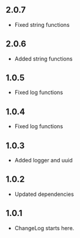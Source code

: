 ## 2.0.7

* Fixed string functions

## 2.0.6

* Added string functions

## 1.0.5

* Fixed log functions

## 1.0.4

* Fixed log functions

## 1.0.3

* Added logger and uuid

## 1.0.2

* Updated dependencies

## 1.0.1

* ChangeLog starts here.
